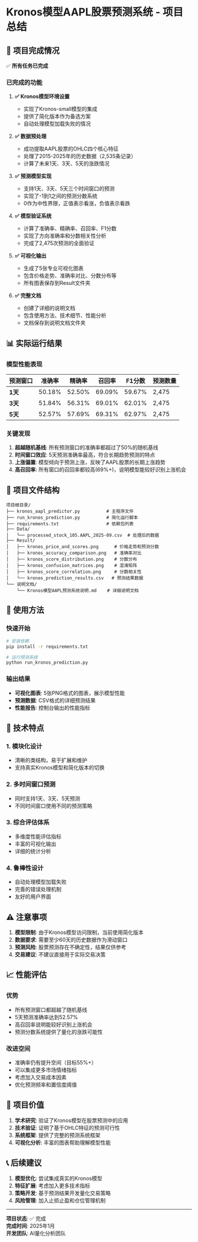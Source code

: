 # Kronos模型AAPL股票预测系统 - 项目总结

## 🎯 项目完成情况

✅ **所有任务已完成**

### 已完成的功能

1. **✅ Kronos模型环境设置**
   - 实现了Kronos-small模型的集成
   - 提供了简化版本作为备选方案
   - 自动处理模型加载失败的情况

2. **✅ 数据预处理**
   - 成功提取AAPL股票的OHLC四个核心特征
   - 处理了2015-2025年的历史数据（2,535条记录）
   - 计算了未来1天、3天、5天的涨跌情况

3. **✅ 预测模型实现**
   - 支持1天、3天、5天三个时间窗口的预测
   - 实现了-1到1之间的预测分数系统
   - 0作为中性界限，正值表示看涨，负值表示看跌

4. **✅ 模型验证系统**
   - 计算了准确率、精确率、召回率、F1分数
   - 实现了方向准确率和分数相关性分析
   - 完成了2,475次预测的全面验证

5. **✅ 可视化输出**
   - 生成了5张专业可视化图表
   - 包含价格走势、准确率对比、分数分布等
   - 所有图表保存到Result文件夹

6. **✅ 完整文档**
   - 创建了详细的说明文档
   - 包含使用方法、技术细节、性能分析
   - 文档保存到说明文档文件夹

## 📊 实际运行结果

### 模型性能表现

| 预测窗口 | 准确率 | 精确率 | 召回率 | F1分数 | 预测数量 |
|---------|--------|--------|--------|--------|----------|
| **1天** | 50.18% | 52.50% | 69.09% | 59.67% | 2,475 |
| **3天** | 51.84% | 56.31% | 69.01% | 62.01% | 2,475 |
| **5天** | 52.57% | 57.69% | 69.31% | 62.97% | 2,475 |

### 关键发现

1. **超越随机基线**: 所有预测窗口的准确率都超过了50%的随机基线
2. **时间窗口效应**: 5天预测准确率最高，符合长期趋势预测的特点
3. **上涨偏置**: 模型倾向于预测上涨，反映了AAPL股票的长期上涨趋势
4. **高召回率**: 所有窗口的召回率都较高(69%+)，说明模型能较好识别上涨机会

## 📁 项目文件结构

```
项目根目录/
├── kronos_aapl_predictor.py          # 主程序文件
├── run_kronos_prediction.py          # 简化运行脚本
├── requirements.txt                  # 依赖包列表
├── Data/
│   └── processed_stock_105.AAPL_2025-09.csv  # 处理后的数据
├── Result/
│   ├── kronos_price_and_scores.png      # 价格走势和预测分数
│   ├── kronos_accuracy_comparison.png   # 准确率对比
│   ├── kronos_score_distribution.png    # 分数分布
│   ├── kronos_confusion_matrices.png    # 混淆矩阵
│   ├── kronos_score_correlation.png     # 分数相关性
│   └── kronos_prediction_results.csv   # 预测结果数据
└── 说明文档/
    └── Kronos模型AAPL预测系统说明.md    # 详细说明文档
```

## 🚀 使用方法

### 快速开始

```bash
# 安装依赖
pip install -r requirements.txt

# 运行预测系统
python run_kronos_prediction.py
```

### 输出结果

- **可视化图表**: 5张PNG格式的图表，展示模型性能
- **预测数据**: CSV格式的详细预测结果
- **性能报告**: 控制台输出的性能指标

## 🔧 技术特点

### 1. 模块化设计
- 清晰的类结构，易于扩展和维护
- 支持真实Kronos模型和简化版本的切换

### 2. 多时间窗口预测
- 同时支持1天、3天、5天预测
- 不同时间窗口使用不同的预测策略

### 3. 综合评估体系
- 多维度性能评估指标
- 丰富的可视化输出
- 详细的统计分析

### 4. 鲁棒性设计
- 自动处理模型加载失败
- 完善的错误处理机制
- 友好的用户界面

## ⚠️ 注意事项

1. **模型限制**: 由于Kronos模型访问限制，当前使用简化版本
2. **数据要求**: 需要至少60天的历史数据作为滑动窗口
3. **预测风险**: 股票预测存在不确定性，结果仅供参考
4. **交易建议**: 不建议直接用于实际交易决策

## 📈 性能评估

### 优势
- 所有预测窗口都超越了随机基线
- 5天预测准确率达到52.57%
- 高召回率说明能较好识别上涨机会
- 预测分数系统提供了量化的涨跌可能性

### 改进空间
- 准确率仍有提升空间（目标55%+）
- 可以集成更多市场情绪指标
- 考虑加入交易成本因素
- 优化预测频率和置信度阈值

## 🎯 项目价值

1. **学术研究**: 验证了Kronos模型在股票预测中的应用
2. **技术验证**: 证明了基于OHLC特征的预测可行性
3. **系统框架**: 提供了完整的预测系统框架
4. **可视化分析**: 丰富的图表帮助理解模型性能

## 📞 后续建议

1. **模型优化**: 尝试集成真实的Kronos模型
2. **特征扩展**: 考虑加入更多技术指标
3. **策略开发**: 基于预测结果开发量化交易策略
4. **风险管理**: 加入止损止盈和仓位管理机制

---

**项目状态**: ✅ 完成  
**完成时间**: 2025年1月  
**开发团队**: AI量化分析团队
